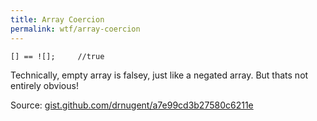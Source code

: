 ```yaml
---
title: Array Coercion
permalink: wtf/array-coercion
---
```


```
[] == ![];     //true
```

Technically, empty array is falsey, just like a negated array. But thats not entirely obvious!

Source: [gist.github.com/drnugent/a7e99cd3b27580c6211e](https://gist.github.com/drnugent/a7e99cd3b27580c6211e#file-equality-js)
